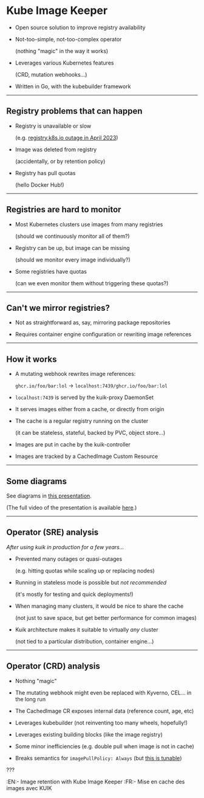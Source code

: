 # Kube Image Keeper

- Open source solution to improve registry availability

- Not-too-simple, not-too-complex operator

  (nothing "magic" in the way it works)

- Leverages various Kubernetes features

  (CRD, mutation webhooks...)

- Written in Go, with the kubebuilder framework

---

## Registry problems that can happen

- Registry is unavailable or slow

  (e.g. [registry.k8s.io outage in April 2023][registry-k8s-outage])

- Image was deleted from registry

  (accidentally, or by retention policy)

- Registry has pull quotas

  (hello Docker Hub!)

[registry-k8s-outage]: https://github.com/kubernetes/registry.k8s.io/issues/234#issuecomment-1524456564

---

## Registries are hard to monitor

- Most Kubernetes clusters use images from many registries

  (should we continuously monitor all of them?)

- Registry can be up, but image can be missing

  (should we monitor every image individually?)

- Some registries have quotas

  (can we even monitor them without triggering these quotas?)

---

## Can't we mirror registries?

- Not as straightforward as, say, mirroring package repositories

- Requires container engine configuration or rewriting image references

---

## How it works

- A mutating webhook rewrites image references:

  `ghcr.io/foo/bar:lol` → `localhost:7439/ghcr.io/foo/bar:lol`

- `localhost:7439` is served by the kuik-proxy DaemonSet

- It serves images either from a cache, or directly from origin

- The cache is a regular registry running on the cluster

  (it can be stateless, stateful, backed by PVC, object store...)

- Images are put in cache by the kuik-controller

- Images are tracked by a CachedImage Custom Resource

---

## Some diagrams

See diagrams in [this presentation][kuik-slides].

(The full video of the presentation is available [here][kuik-video].)

[kuik-slides]: https://docs.google.com/presentation/d/19eEogm2HFRNTSqr_1ItLf2wZZP34TUl_RHFhwj3RZEY/edit#slide=id.g27e8d88ad7c_0_142

[kuik-video]: https://www.youtube.com/watch?v=W1wcIdn0DHY

---

## Operator (SRE) analysis

*After using kuik in production for a few years...*

- Prevented many outages or quasi-outages

  (e.g. hitting quotas while scaling up or replacing nodes)

- Running in stateless mode is possible but *not recommended*

  (it's mostly for testing and quick deployments!)

- When managing many clusters, it would be nice to share the cache

  (not just to save space, but get better performance for common images)

- Kuik architecture makes it suitable to virtually *any* cluster

  (not tied to a particular distribution, container engine...)

---

## Operator (CRD) analysis

- Nothing "magic"

- The mutating webhook might even be replaced with Kyverno, CEL... in the long run

- The CachedImage CR exposes internal data (reference count, age, etc)

- Leverages kubebuilder (not reinventing too many wheels, hopefully!)

- Leverages existing building blocks (like the image registry)

- Some minor inefficiencies (e.g. double pull when image is not in cache)

- Breaks semantics for `imagePullPolicy: Always` (but [this is tunable][kuik-ippa])

[kuik-ippa]: https://github.com/enix/kube-image-keeper/issues/156#issuecomment-2312966436

???

:EN:- Image retention with Kube Image Keeper
:FR:- Mise en cache des images avec KUIK
